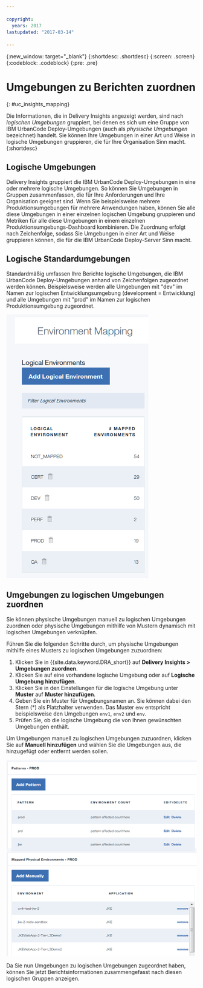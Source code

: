 ```yaml
---

copyright:
  years: 2017
lastupdated: "2017-03-14"

---
```


{:new_window: target="_blank"}
{:shortdesc: .shortdesc}
{:screen: .screen}
{:codeblock: .codeblock}
{:pre: .pre}

# Umgebungen zu Berichten zuordnen
{: #uc_insights_mapping}

Die Informationen, die in Delivery Insights angezeigt werden, sind nach *logischen Umgebungen* gruppiert, bei denen es sich um eine Gruppe von IBM UrbanCode Deploy-Umgebungen (auch als *physische Umgebungen* bezeichnet) handelt. Sie können Ihre Umgebungen in einer Art und Weise in logische Umgebungen gruppieren, die für Ihre Organisation Sinn macht.
{:shortdesc}

## Logische Umgebungen

Delivery Insights gruppiert die IBM UrbanCode Deploy-Umgebungen in eine oder mehrere logische Umgebungen. So können Sie Umgebungen in Gruppen zusammenfassen, die für Ihre Anforderungen und Ihre Organisation geeignet sind. Wenn Sie beispielsweise mehrere Produktionsumgebungen für mehrere Anwendungen haben, können Sie alle diese Umgebungen in einer einzelnen logischen Umgebung gruppieren und Metriken für alle diese Umgebungen in einem einzelnen Produktionsumgebungs-Dashboard kombinieren. Die Zuordnung erfolgt nach Zeichenfolge, sodass Sie Umgebungen in einer Art und Weise gruppieren können, die für die IBM UrbanCode Deploy-Server Sinn macht.

## Logische Standardumgebungen

Standardmäßig umfassen Ihre Berichte logische Umgebungen, die IBM UrbanCode Deploy-Umgebungen anhand von Zeichenfolgen zugeordnet werden können. Beispielsweise werden alle Umgebungen mit "dev" im Namen zur logischen Entwicklungsumgebung (development = Entwicklung) und alle Umgebungen mit "prod" im Namen zur logischen Produktionsumgebung zugeordnet.

![Die logischen Standardumgebungen](images/uc_insights_mapping.gif)

## Umgebungen zu logischen Umgebungen zuordnen

Sie können physische Umgebungen manuell zu logischen Umgebungen zuordnen oder physische Umgebungen mithilfe von Mustern dynamisch mit logischen Umgebungen verknüpfen.

Führen Sie die folgenden Schritte durch, um physische Umgebungen mithilfe eines Musters zu logischen Umgebungen zuzuordnen:

1. Klicken Sie in {{site.data.keyword.DRA_short}} auf **Delivery Insights > Umgebungen zuordnen**.
1. Klicken Sie auf eine vorhandene logische Umgebung oder auf **Logische Umgebung hinzufügen**.
1. Klicken Sie in den Einstellungen für die logische Umgebung unter **Muster** auf **Muster hinzufügen**.
1. Geben Sie ein Muster für Umgebungsnamen an. Sie können dabei den Stern (*) als Platzhalter verwenden. Das Muster `env` entspricht beispielsweise den Umgebungen `env1`, `env2` und `env`.
1. Prüfen Sie, ob die logische Umgebung die von Ihnen gewünschten Umgebungen enthält.

Um Umgebungen manuell zu logischen Umgebungen zuzuordnen, klicken Sie auf **Manuell hinzufügen** und wählen Sie die Umgebungen aus, die hinzugefügt oder entfernt werden sollen.

![Integration in DevOps Connect einrichten](images/uc_insights_mapping_manually.gif)

Da Sie nun Umgebungen zu logischen Umgebungen zugeordnet haben, können Sie jetzt Berichtsinformationen zusammengefasst nach diesen logischen Gruppen anzeigen.
